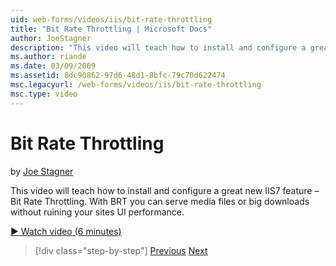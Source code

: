 ```yaml
---
uid: web-forms/videos/iis/bit-rate-throttling
title: "Bit Rate Throttling | Microsoft Docs"
author: JoeStagner
description: "This video will teach how to install and configure a great new IIS7 feature – Bit Rate Throttling. With BRT you can serve media files or big downloads withou..."
ms.author: riande
ms.date: 03/09/2009
ms.assetid: 8dc90862-97d6-48d1-8bfc-79c70d622474
msc.legacyurl: /web-forms/videos/iis/bit-rate-throttling
msc.type: video
---
```

Bit Rate Throttling
====================
by [Joe Stagner](https://github.com/JoeStagner)

This video will teach how to install and configure a great new IIS7 feature – Bit Rate Throttling. With BRT you can serve media files or big downloads without ruining your sites UI performance.

[&#9654; Watch video (6 minutes)](https://channel9.msdn.com/Blogs/ASP-NET-Site-Videos/bit-rate-throttling)

> [!div class="step-by-step"]
> [Previous](installing-ftp7.md)
> [Next](iis7-playlists.md)
